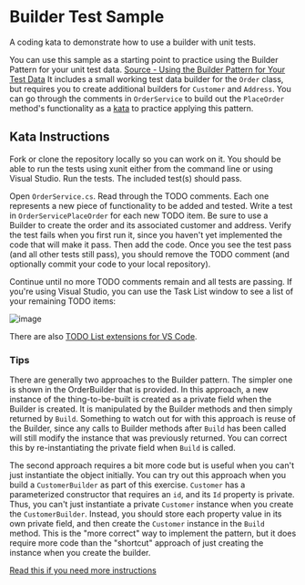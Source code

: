 # Builder Test Sample

A coding kata to demonstrate how to use a builder with unit tests.

You can use this sample as a starting point to practice using the Builder Pattern for your unit test data. [Source - Using the Builder Pattern for Your Test Data](https://ardalis.com/improve-tests-with-the-builder-pattern-for-test-data) It includes a small working test data builder for the `Order` class, but requires you to create additional builders for `Customer` and `Address`. You can go through the comments in `OrderService` to build out the `PlaceOrder` method's functionality as a [kata](https://github.com/ardalis/kata-catalog) to practice applying this pattern.

## Kata Instructions

Fork or clone the repository locally so you can work on it. You should be able to run the tests using xunit either from the command line or using Visual Studio. Run the tests. The included test(s) should pass.

Open `OrderService.cs`. Read through the TODO comments. Each one represents a new piece of functionality to be added and tested. Write a test in `OrderServicePlaceOrder` for each new TODO item. Be sure to use a Builder to create the order and its associated customer and address. Verify the test fails when you first run it, since you haven't yet implemented the code that will make it pass. Then add the code. Once you see the test pass (and all other tests still pass), you should remove the TODO comment (and optionally commit your code to your local repository).

Continue until no more TODO comments remain and all tests are passing. If you're using Visual Studio, you can use the Task List window to see a list of your remaining TODO items:

![image](https://user-images.githubusercontent.com/782127/44723822-1134e000-aa9f-11e8-957a-78bb8abf118c.png)

There are also [TODO List extensions for VS Code](https://marketplace.visualstudio.com/items?itemName=TzachOvadia.todo-list).

### Tips

There are generally two approaches to the Builder pattern. The simpler one is shown in the OrderBuilder that is provided. In this approach, a new instance of the thing-to-be-built is created as a private field when the Builder is created. It is manipulated by the Builder methods and then simply returned by `Build`. Something to watch out for with this approach is reuse of the Builder, since any calls to Builder methods after `Build` has been called will still modify the instance that was previously returned. You can correct this by re-instantiating the private field when `Build` is called.

The second approach requires a bit more code but is useful when you can't just instantiate the object initially. You can try out this approach when you build a `CustomerBuilder` as part of this exercise. `Customer` has a parameterized constructor that requires an `id`, and its `Id` property is private. Thus, you can't just instantiate a private `Customer` instance when you create the `CustomerBuilder`. Instead, you should store each property value in its own private field, and then create the `Customer` instance in the `Build` method. This is the "more correct" way to implement the pattern, but it does require more code than the "shortcut" approach of just creating the instance when you create the builder.

[Read this if you need more instructions](https://ardalis.com/improve-tests-with-the-builder-pattern-for-test-data)
